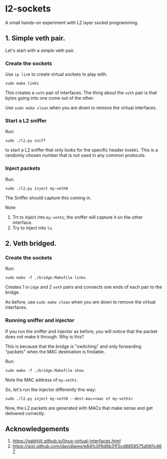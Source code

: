 # l2-sockets

A small hands-on experiment with L2 layer socket programming.

## 1. Simple veth pair.

Let's start with a simple veth pair.

### Create the sockets

Use `ip link` to create virtual sockets to play with:
```
sudo make links
```

This creates a `veth` pair of interfaces. The thing about the `veth` pair is that bytes going into one come out of the other.

Use `sudo make clean` when you are down to remove the virtual interfaces.

### Start a L2 sniffer

Run:
```
sudo ./l2.py sniff
```
to start a L2 sniffer that only looks for the specific header `0x6001`. This is a randomly chosen number that is not used in any common protocols.


### Inject packets

Run:
```
sudo ./l2.py inject my-veth0
```
The Sniffer should capture this coming in.

Note:
1. Trt to inject into `my-veth1`; the sniffer will capture it on the other interface.
2. Try to inject into `lo`.

## 2. Veth bridged.

### Create the sockets

Run:
```
sudo make -f ./bridge.Makefile links
```
Creates 1 `bridge` and 2 `veth` pairs and connects one ends of each pair to the bridge.

As before, use `sudo make clean` when you are down to remove the virtual interfaces.

### Running sniffer and injector

If you run the sniffer and injector as before, you will notice that the packet does not make it through. Why is this?

This is because that the bridge is "switching" and only forwarding "packets" when the MAC destination is findable.

Run:
```
sudo make -f ./bridge.Makefile show
```
Note the MAC address of `my-veth1`.

So, let's run the injector differently this way:
```
sudo ./l2.py inject my-veth0 --dest-mac=<mac of my-veth1>
```
Now, the L2 packets are generated with MACs that make sense and get delivered correctly.


## Acknowledgements

1. https://gabhijit.github.io/linux-virtual-interfaces.html
2. https://gist.github.com/davidlares/e841c0f9d9b31f3cd8859575d061c467
